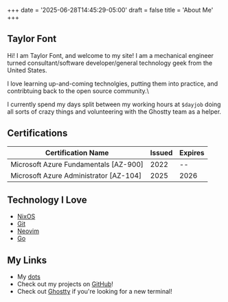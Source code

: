 +++
date = '2025-06-28T14:45:29-05:00'
draft = false
title = 'About Me'
+++

## Taylor Font

Hi! I am Taylor Font, and welcome to my site! I am a mechanical engineer turned
consultant/software developer/general technology geek from the United States.

I love learning up-and-coming technolgies, putting them into practice, and
contribtuing back to the open source community.\

I currently spend my days split between my working hours at `$dayjob` doing all
sorts of crazy things and volunteering with the Ghostty team as a helper.

## Certifications

| Certification Name                     | Issued | Expires |
| -------------------------------------- | ------ | ------- |
| Microsoft Azure Fundamentals [AZ-900]  | 2022   | --      |
| Microsoft Azure Administrator [AZ-104] | 2025   | 2026    |

## Technology I Love

- [NixOS](https://nixos.org)
- [Git](https://git-scm.com/)
- [Neovim](https://neovim.io/)
- [Go](https://go.dev/)

## My Links

- My [dots](https://github.com/taylrfnt/dotfiles)
- Check out my projects on [GitHub](https://github.com/taylrfnt)!
- Check out [Ghostty](https://ghostty.org/) if you're looking for a new
  terminal!
